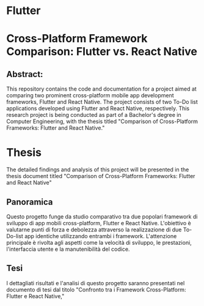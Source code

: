 # Flutter
# Cross-Platform Framework Comparison: Flutter vs. React Native

## Abstract:

This repository contains the code and documentation for a project aimed at comparing two prominent cross-platform mobile app 
development frameworks, Flutter and React Native. The project consists of two To-Do list applications developed using Flutter and React Native, 
respectively. This research project is being conducted as part of a Bachelor's degree in Computer Engineering, with the thesis titled 
"Comparison of Cross-Platform Frameworks: Flutter and React Native."

# Thesis

The detailed findings and analysis of this project 
will be presented in the thesis document titled "Comparison of Cross-Platform Frameworks: Flutter and React Native"

## Panoramica

Questo progetto funge da studio comparativo tra due popolari framework di sviluppo di app mobili cross-platform, Flutter e React Native. L'obiettivo è valutarne punti di forza e debolezza attraverso la realizzazione di due To-Do-list app identiche utilizzando entrambi i framework.
 L'attenzione principale 
è rivolta agli aspetti come la velocità di sviluppo, le prestazioni, l'interfaccia utente e la manutenibilità del codice.

## Tesi

I dettagliati risultati e l'analisi di questo progetto saranno presentati nel 
documento di tesi dal titolo "Confronto tra i Framework Cross-Platform: Flutter e React Native," 